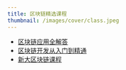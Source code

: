 ```yaml
---
title: 区块链精选课程
thumbnail: /images/cover/class.jpeg
---
```


- [区块链应用全解答](/lectures/lecture-blockchain-all-answers)
- [区块链开发从入门到精通](/lectures/lecture-blockchain-dev-newbie-to-master)
- [新大区块链课程](/lectures/lecture-xinda-blockchain)



